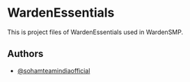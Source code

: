 
# WardenEssentials

This is project files of WardenEssentials used in WardenSMP.

## Authors

- [@sohamteamindiaofficial](https://www.github.com/SohamTeamIndiaOfficial)


